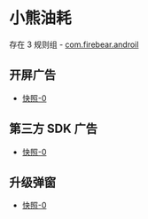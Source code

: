 # 小熊油耗

存在 3 规则组 - [com.firebear.androil](/src/apps/com.firebear.androil.ts)

## 开屏广告

- [快照-0](https://gkd-kit.gitee.io/import/12712742)

## 第三方 SDK 广告

- [快照-0](https://gkd-kit.gitee.io/import/12754919)

## 升级弹窗

- [快照-0](https://gkd-kit.gitee.io/import/12755032)

